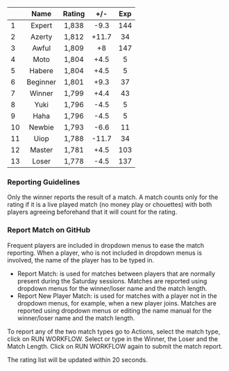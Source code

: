 | |Name|Rating|+/-|Exp|
|-|:--:|:----:|:-:|:-:|
|1|Expert|1,838|-9.3|144|
|2|Azerty|1,812|+11.7|34|
|3|Awful|1,809|+8|147|
|4|Moto|1,804|+4.5|5|
|5|Habere|1,804|+4.5|5|
|6|Beginner|1,801|+9.3|37|
|7|Winner|1,799|+4.4|43|
|8|Yuki|1,796|-4.5|5|
|9|Haha|1,796|-4.5|5|
|10|Newbie|1,793|-6.6|11|
|11|Uiop|1,788|-11.7|34|
|12|Master|1,781|+4.5|103|
|13|Loser|1,778|-4.5|137|


### Reporting Guidelines

Only the winner reports the result of a match.
A match counts only for the rating if it is a live played match (no money play or chouettes)
with both players agreeing beforehand that it will count for the rating.


### Report Match on GitHub

Frequent players are included in dropdown menus to ease the match reporting.
When a player, who is not included in dropdown menus is involved, the name of the player has to be typed in.

- Report Match:  is used for matches between players that are normally present during the Saturday sessions.
  Matches are reported using dropdown menus for the winner/loser name and the match length.
- Report New Player Match:  is used for matches with a player not in the dropdown menus, for example, when a new player joins.
  Matches are reported using dropdown menus or editing the name manual for the winner/loser name and the match length.

To report any of the two match types go to Actions, select the match type, click on RUN WORKFLOW.
Select or type in the Winner, the Loser and the Match Length.
Click on RUN WORKFLOW again to submit the match report.

The rating list will be updated within 20 seconds.

